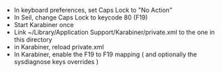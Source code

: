 * In keyboard preferences, set Caps Lock to "No Action"
* In Seil, change Caps Lock to keycode 80 (F19)
* Start Karabiner once
* Link ~/Library/Application Support/Karabiner/private.xml to the one in this directory
* in Karabiner, reload private.xml
* In Karabiner, enable the F19 to F19 mapping ( and optionally the sysdiagnose keys overrides )
